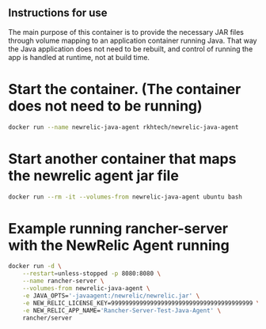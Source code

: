 ## Instructions for use

The main purpose of this container is to provide the necessary JAR files through volume mapping 
to an application container running Java.  That way the Java application does not need to be
rebuilt, and control of running the app is handled at runtime, not at build time.

# Start the container.  (The container does not need to be running)
```bash
docker run --name newrelic-java-agent rkhtech/newrelic-java-agent
```

# Start another container that maps the newrelic agent jar file
```bash
docker run --rm -it --volumes-from newrelic-java-agent ubuntu bash
```

# Example running rancher-server with the NewRelic Agent running
```bash
docker run -d \
	--restart=unless-stopped -p 8080:8080 \
	--name rancher-server \
	--volumes-from newrelic-java-agent \
	-e JAVA_OPTS='-javaagent:/newrelic/newrelic.jar' \
	-e NEW_RELIC_LICENSE_KEY=9999999999999999999999999999999999999999 \
	-e NEW_RELIC_APP_NAME='Rancher-Server-Test-Java-Agent' \
	rancher/server
```

